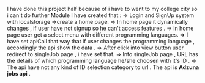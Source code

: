 I have done this project half because of i have to went to my college city so i can't do further
Module I have created that :
=> Login and SignUp system with localstorage
=>create a home page.
=> In home page it dynamically changes , if user have not signup so he can't access features .
=> In home page user get a select menu with different programming languages.
=> I have set apiCall that way that if user changes the programming language , accordingly the api show the data .
=> After click into view button user redirect to singleJob page , i have set that.
=> Into singleJob page , URL has the details of which programming language he/she choosen with it's ID .
=> The api have not any kind of ID selection category to url . The api is **Adzuna jobs api** . 
